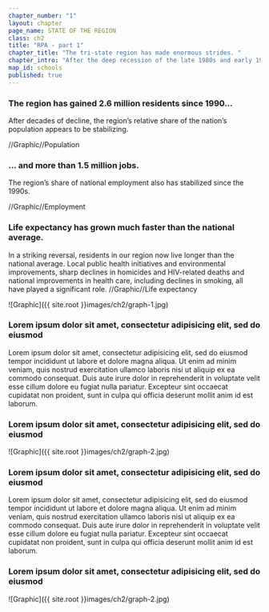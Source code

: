 ```yaml
---
chapter_number: "1"
layout: chapter
page_name: STATE OF THE REGION
class: ch2
title: "RPA - part 1"
chapter_title: "The tri-state region has made enormous strides. "
chapter_intro: "After the deep recession of the late 1980s and early 1990s, the tri-state region has bounced back. People are choosing to live here and the economy is flourishing. New York City is now one of the safest big cities in the nation. Public health has improved, as has quality of life.  A number of global trends have fueled this renaissance, from economic changes that favor places with large concentrations of highly educated workers to demographic changes that make walkable, transit-oriented communities more desirable. Intentional policy choices, some made decades ago, have allowed the region to capitalize on these trends and lead an international urban revival."
map_id: schools
published: true
---
```


### The region has gained 2.6 million residents since 1990…

After decades of decline, the region’s relative share of the nation’s population appears to be stabilizing. 

//Graphic//Population

### … and more than 1.5 million jobs.

The region’s share of national employment also has stabilized since the 1990s. 

//Graphic//Employment

### Life expectancy has grown much faster than the national average.

In a striking reversal, residents in our region now live longer than the national average. Local public health initiatives and environmental improvements, sharp declines in homicides and HIV-related deaths and national improvements in health care, including declines in smoking, all have played a significant role. 
//Graphic//Life expectancy

![Graphic]({{ site.root }}images/ch2/graph-1.jpg)

### Lorem ipsum dolor sit amet, consectetur adipisicing elit, sed do eiusmod

Lorem ipsum dolor sit amet, consectetur adipisicing elit, sed do eiusmod
tempor incididunt ut labore et dolore magna aliqua. Ut enim ad minim veniam,
quis nostrud exercitation ullamco laboris nisi ut aliquip ex ea commodo
consequat. Duis aute irure dolor in reprehenderit in voluptate velit esse
cillum dolore eu fugiat nulla pariatur. Excepteur sint occaecat cupidatat non
proident, sunt in culpa qui officia deserunt mollit anim id est laborum.

### Lorem ipsum dolor sit amet, consectetur adipisicing elit, sed do eiusmod

![Graphic]({{ site.root }}images/ch2/graph-2.jpg)

### Lorem ipsum dolor sit amet, consectetur adipisicing elit, sed do eiusmod

Lorem ipsum dolor sit amet, consectetur adipisicing elit, sed do eiusmod
tempor incididunt ut labore et dolore magna aliqua. Ut enim ad minim veniam,
quis nostrud exercitation ullamco laboris nisi ut aliquip ex ea commodo
consequat. Duis aute irure dolor in reprehenderit in voluptate velit esse
cillum dolore eu fugiat nulla pariatur. Excepteur sint occaecat cupidatat non
proident, sunt in culpa qui officia deserunt mollit anim id est laborum.

### Lorem ipsum dolor sit amet, consectetur adipisicing elit, sed do eiusmod

![Graphic]({{ site.root }}images/ch2/graph-2.jpg)